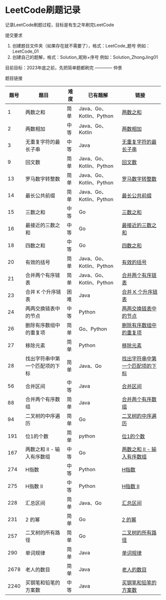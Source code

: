 # LeetCode刷题记录

记录LeetCode刷题过程，目标是有生之年刷完LeetCode

提交要求

1. 创建题目文件夹（如果存在就不需要了），格式：LeetCode_题号 例如：LeetCode_01
2. 创建自己的题解，格式：Solution_昵称+序号 例如：Solution_ZhongJing01

目前目标：2023年底之前，先把简单题都刷完 ———— 仲景

题目链接

| 题号   | 题目               | 难度 | 已有题解                  | 链接                                  |
|------|------------------|----|-----------------------|-------------------------------------|
| 1    | 两数之和             | 简单 | Java、Go、Kotlin、Python | [两数之和](./LeetCode_01)               |
| 2    | 两数相加             | 中等 | Java、Go、Kotlin        | [两数相加](./LeetCode_02)               |
| 3    | 无重复字符的最长子串       | 中等 | Java                  | [无重复字符的最长子串](./LeetCode_03)         |
| 9    | 回文数              | 简单 | Java、Go、Kotlin、Python | [回文数](./LeetCode_09       )         |
| 13   | 罗马数字转整数          | 简单 | Java、Go、Kotlin、Python | [罗马数字转整数](./LeetCode_13    )        |
| 14   | 最长公共前缀           | 简单 | Java、Go、Kotlin、Python | [最长公共前缀](./LeetCode_14      )       |
| 15   | 三数之和             | 中等 | Go                    | [三数之和](./LeetCode_15         )      |
| 16   | 最接近的三数之和         | 中等 | Go                    | [最接近的三数之和](./LeetCode_16      )     |
| 18   | 四数之和             | 中等 | Go                    | [四数之和](./LeetCode_18         )      |
| 20   | 有效的括号            | 简单 | Java、Go、Kotlin、Python | [有效的括号](./LeetCode_20         )     |
| 21   | 合并两个有序链表         | 简单 | Java、Go、Kotlin、Python | [合并两个有序链表](./LeetCode_21       )    |
| 23   | 合并 K 个升序链表       | 困难 | Java                  | [合并 K 个升序链表](./LeetCode_23     )    |
| 24   | 两两交换链表中的节点       | 中等 | Python                | [两两交换链表中的节点](./LeetCode_24      )   |
| 26   | 删除有序数组中的重复项      | 简单 | Go、Python             | [删除有序数组中的重复项](./LeetCode_26      )  |
| 27   | 移除元素             | 简单 | Python                | [移除元素](./LeetCode_27              ) |
| 28   | 找出字符串中第一个匹配项的下标  | 简单 | Java、Go               | [找出字符串中第一个匹配项的下标](./LeetCode_28   ) |
| 56   | 合并区间             | 中等 | Java                  | [合并区间](./LeetCode_56              ) |
| 88   | 合并两个有序数组         | 简单 | Java                  | [合并两个有序数组](./LeetCode_88          ) |
| 94   | 二叉树的中序遍历         | 简单 | Go                    | [二叉树的中序遍历](./LeetCode_94          ) |
| 191  | 位1的个数            | 简单 | python                | [位1的个数](./LeetCode_191          )   |
| 167  | 两数之和 II - 输入有序数组 | 中等 | Go                    | [两数之和 II - 输入有序数组](./LeetCode_167 ) |
| 274  | H指数              | 中等 | Python                | [H指数](./LeetCode_274 )              |
| 275  | H指数 II           | 中等 | Python                | [H指数 II](./LeetCode_275 )           |
| 228  | 汇总区间             | 简单 | Java、Go               | [汇总区间](./LeetCode_228             ) |
| 231  | 2 的幂             | 简单 | Go                    | [2 的幂 ](./LeetCode_231            ) |
| 257  | 二叉树的所有路径         | 简单 | Go                    | [二叉树的所有路径](./LeetCode_257         ) |
| 290  | 单词规律             | 简单 | Java                  | [单词规律](./LeetCode_290)              |
| 2678 | 老人的数目            | 简单 | Java                  | [老人的数目](./LeetCode_2678         )   |
| 2240 | 买钢笔和铅笔的方案数       | 中等 | Java                  | [买钢笔和铅笔的方案数](./LeetCode_2240)       |